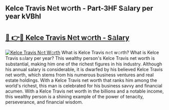 ## Kelce Travis N𝚎t w𝚘rth - Part-3HF S𝚊lary per year kVBhl

# <h2><a href="http://gc1iehg.nevu.top/?p=Kelce+Travis">🔗 👉🔴 Kelce Travis N𝚎t w𝚘rth - S𝚊lary</a></h2>

[![Kelce Travis N𝚎t W𝚘rth](https://i.imgur.com/Oavwk0R.jpeg)](http://gc1iehg.nevu.top/?p=Kelce+Travis)
What is Kelce Travis n𝚎t w𝚘rth? What is Kelce Travis s𝚊lary per year?
This wealthy person's Kelce Travis net worth is substantial, making him one of the richest figures in his industry. Although his annual salary is considerable, it is dwarfed by his believed Kelce Travis net worth, which stems from his numerous business ventures and real estate holdings. With a Kelce Travis net worth that ranks him among the world's richest, this man is celebrated for his business savvy and financial acumen. With a Kelce Travis net worth in the billions and a notable income, this wealthy person is a shining example of the power of tenacity, perseverance, and financial wisdom.
